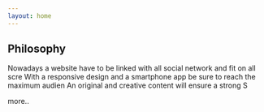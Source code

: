 ```yaml
---
layout: home
---
```

Philosophy
---
Nowadays a website have to be linked with all social network and fit on all scre
With a responsive design and a smartphone app be sure to reach the maximum audien
An original and creative content will ensure a strong S

more..


